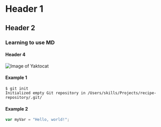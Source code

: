 # Header 1



## Header 2

### Learning to use MD

#### Header 4
![Image of Yaktocat](https://octodex.github.com/images/yaktocat.png)

#### Example 1

```
$ git init
Initialized empty Git repository in /Users/skills/Projects/recipe-repository/.git/
```

#### Example 2

``` javascript
var myVar = "Hello, world!";
```
